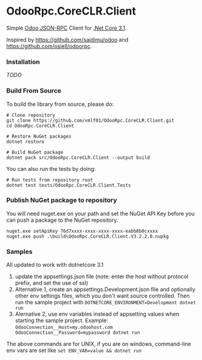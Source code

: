 # OdooRpc.CoreCLR.Client

Simple [Odoo JSON-RPC](https://www.odoo.com/documentation/9.0/api_integration.html) Client for [.Net Core 3.1](https://www.microsoft.com/net/core).

Inspired by https://github.com/saidimu/odoo and https://github.com/osiell/odoorpc.

### Installation

*TODO*

### Build From Source

To build the library from source, please do:

```Shells
# Clone repository
git clone https://github.com/vmlf01/OdooRpc.CoreCLR.Client.git
cd OdooRpc.CoreCLR.Client

# Restore NuGet packages
dotnet restore

# Build NuGet package
dotnet pack src/OdooRpc.CoreCLR.Client --output build
```

You can also run the tests by doing:

```Shell
# Run tests from repository root
dotnet test tests/OdooRpc.CoreCLR.Client.Tests
```

### Publish NuGet package to repository

You will need nuget.exe on your path and set the NuGet API Key before you can push a package to the NuGet repository.

```Shell
nuget.exe setApiKey 76d7xxxx-xxxx-xxxx-xxxx-eabb8b0cxxxx
nuget.exe push .\build\OdooRpc.CoreCLR.Client.V3.2.2.0.nupkg
```

### Samples
All updated to work with dotnetcore 3.1

1. update the appsettings.json file (note: enter the host without protocol prefix, and set the use of ssl)
2. Alternative 1, create an appsettings.Development.json file and optionally other env settings files, which you don't want source controlled.
Then run the sample project with `DOTNETCORE_ENVIRONMENT=Development dotnet run`
3. Alernative 2, use env variables instead of appsetting values when starting the sample project. Example:
`OdooConnection__Host=my.odoohost.com OdooConnection__Password=mypassword dotnet run`

The above commands are for UNIX, if you are on windows, command-line env vars are set like `set ENV_VAR=value && dotnet run`
